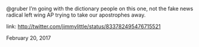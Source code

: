@gruber I’m going with the dictionary people on this one, not the fake news radical left wing AP trying to take our apostrophes away. 

link: http://twitter.com/jimmylittle/status/833782495476715521 

February 20, 2017